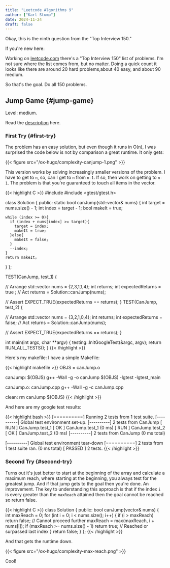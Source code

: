 ```yaml
---
title: "Leetcode Algorithms 9"
author: ["Karl Stump"]
date: 2024-11-24
draft: false
---
```


Okay, this is the ninth question from the "Top Interview 150."

If you're new here:

Working on [leetcode.com](https:leetcode.com) there's a "Top Interview 150" list of problems. I'm not sure where the list
comes from, but no matter. Doing a quick count it looks like there are around 20 hard problems,about
40 easy, and about 90 medium.

So that's the goal. Do all 150 problems.


## Jump Game {#jump-game}

Level: medium.

Read the [description](https://leetcode.com/problems/jump-game/description/?envType=study-plan-v2&envId=top-interview-150) here.


### First Try {#first-try}

The problem has an easy solution, but even though it runs in O(n), I was surprised the code below is
not by comparison a great runtime. It only gets:

{{< figure src="/ox-hugo/complexity-canjump-1.png" >}}

This version works by solving increasingly smaller versions of the problem. I have to get to `n`, so,
can I get to `n` from `n-1`. If so, then work on getting to `n-1`. The problem is that you're guaranteed
to touch all items in the vector.

{{< highlight C >}}
#include <vector>
#include <gtest/gtest.h>

class Solution {
public:
  static bool canJump(std::vector<int>& nums) {
    int target = nums.size() - 1;
    int index = target - 1;
    bool makeIt = true;


    while (index >= 0){
      if (index + nums[index] >= target){
        target = index;
        makeIt = true;
      }else{
        makeIt = false;
      }
      --index;
    }
    return makeIt;
  }
};

TEST(CanJump, test_1) {

  // Arrange
  std::vector<int> nums = {2,3,1,1,4};
  int returns;
  int expectedReturns = true ;
  // Act
  returns = Solution::canJump(nums);

  // Assert
  EXPECT_TRUE(expectedReturns == returns);
}
TEST(CanJump, test_2) {

  // Arrange
  std::vector<int> nums = {3,2,1,0,4};
  int returns;
  int expectedReturns = false;
  // Act
  returns = Solution::canJump(nums);

  // Assert
  EXPECT_TRUE(expectedReturns == returns);
}

int main(int argc, char **argv) {
  testing::InitGoogleTest(&argc, argv);
  return RUN_ALL_TESTS();
}
{{< /highlight >}}

Here's my makefile:
I have a simple Makefile:

{{< highlight makefile >}}
OBJS = canJump.o

canJump: $(OBJS)
        g++ -Wall -g -o canJump $(OBJS) -lgtest -lgtest_main

canJump.o: canJump.cpp
        g++ -Wall -g -c canJump.cpp

clean:
        rm canJump $(OBJS)
{{< /highlight >}}

And here are my google test results:

{{< highlight bash >}}
[==========] Running 2 tests from 1 test suite.
[----------] Global test environment set-up.
[----------] 2 tests from CanJump
[ RUN      ] CanJump.test_1
[       OK ] CanJump.test_1 (0 ms)
[ RUN      ] CanJump.test_2
[       OK ] CanJump.test_2 (0 ms)
[----------] 2 tests from CanJump (0 ms total)

[----------] Global test environment tear-down
[==========] 2 tests from 1 test suite ran. (0 ms total)
[  PASSED  ] 2 tests.
{{< /highlight >}}


### Second Try {#second-try}

Turns out it's just better to start at the beginning of the array and calculate a maximum reach, where starting at the beginning, you always test for the greatest jump. And if that jump gets to the goal then you're done. An improvement. The key to understanding this approach is that if the index `i` is every greater than the `maxReach` attained then the goal cannot be reached so return false.

{{< highlight C >}}
class Solution {
public:
  bool canJump(vector<int>& nums) {
    int maxReach = 0;
    for (int i = 0; i < nums.size(); i++) {
      if (i > maxReach) return false; // Cannot proceed further
      maxReach = max(maxReach, i + nums[i]);
      if (maxReach >= nums.size() - 1) return true; // Reached or surpassed last index
    }
    return false;
  }
};
{{< /highlight >}}

And that gets the runtime down.

{{< figure src="/ox-hugo/complexity-max-reach.png" >}}

Cool!
